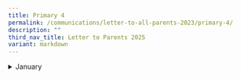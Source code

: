 ```yaml
---
title: Primary 4
permalink: /communications/letter-to-all-parents-2023/primary-4/
description: ""
third_nav_title: Letter to Parents 2025
variant: markdown
---
```


<details>
  <summary>January</summary>
<ul>
	<li>
		<a href="/files/2024%20Letter%20to%20Parents/Primary%204/P4_English_Public_speaking_22_Jan.pdf">English Enrichment Programme: Public Speaking for Primary 4</a><font size="2"> (22 January 2024)</font>
	</li>
	</ul>
</details>